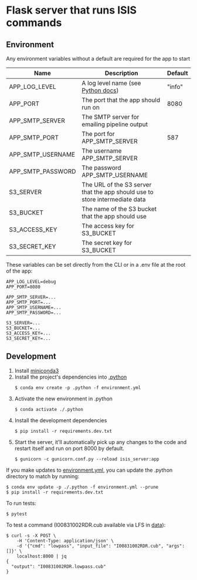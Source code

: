 # Flask server that runs ISIS commands

## Environment
Any environment variables without a default are required for the app to start

| Name | Description | Default |
| ---- | ----------- | ------- |
| APP_LOG_LEVEL | A log level name (see [Python docs](https://docs.python.org/3/library/logging.html#logging-levels)) | "info" |
| APP_PORT | The port that the app should run on | 8080 |
| APP_SMTP_SERVER | The SMTP server for emailing pipeline output | |
| APP_SMTP_PORT | The port for APP_SMTP_SERVER | 587 |
| APP_SMTP_USERNAME | The username APP_SMTP_SERVER | |
| APP_SMTP_PASSWORD | The password APP_SMTP_USERNAME | |
| S3_SERVER | The URL of the S3 server that the app should use to store intermediate data | |
| S3_BUCKET | The name of the S3 bucket that the app should use | |
| S3_ACCESS_KEY | The access key for S3_BUCKET | |
| S3_SECRET_KEY | The secret key for S3_BUCKET | |

These variables can be set directly from the CLI or in a .env file at the root
of the app:
```dotenv
APP_LOG_LEVEL=debug
APP_PORT=8080

APP_SMTP_SERVER=...
APP_SMTP_PORT=...
APP_SMTP_USERNAME=...
APP_SMTP_PASSWORD=...

S3_SERVER=...
S3_BUCKET=...
S3_ACCESS_KEY=...
S3_SECRET_KEY=...
```


## Development
1. Install [miniconda3](https://docs.conda.io/en/latest/miniconda.html)
2. Install the project's dependencies into [.python](./.python)
   ```console
   $ conda env create -p .python -f environment.yml
   ```
3. Activate the new environment in .python
   ```console
   $ conda activate ./.python 
   ```
4. Install the development dependencies
    ```console
    $ pip install -r requirements.dev.txt
    ```
4. Start the server, it'll automatically pick up any changes to the code
and restart itself and run on port 8000 by default.
   ```console
   $ gunicorn -c gunicorn.conf.py --reload isis_server:app
   ```

If you make updates to [environment.yml](./environment.yml), you can update
the .python directory to match by running:
```console
$ conda env update -p ./.python -f environment.yml --prune
$ pip install -r requirements.dev.txt
```

To run tests:
```console
$ pytest
```

To test a command (I00831002RDR.cub available via LFS in [data](./data/test)):
```console
$ curl -s -X POST \
    -H 'Content-Type: application/json' \
    -d '{"cmd": "lowpass", "input_file": "I00831002RDR.cub", "args": []}' \
    localhost:8000 | jq
{
  "output": "I00831002RDR.lowpass.cub"
}
```
